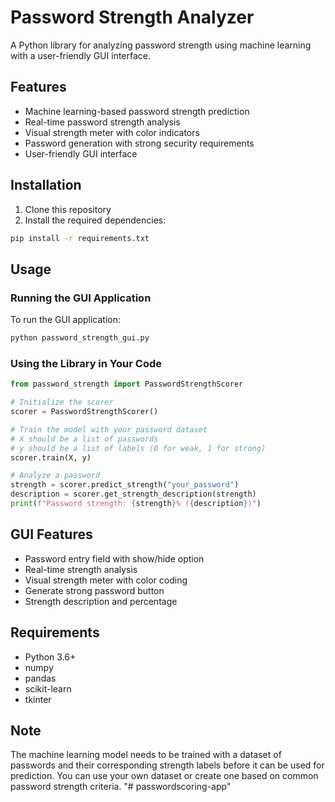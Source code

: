 # Password Strength Analyzer

A Python library for analyzing password strength using machine learning with a user-friendly GUI interface.

## Features

- Machine learning-based password strength prediction
- Real-time password strength analysis
- Visual strength meter with color indicators
- Password generation with strong security requirements
- User-friendly GUI interface

## Installation

1. Clone this repository
2. Install the required dependencies:
```bash
pip install -r requirements.txt
```

## Usage

### Running the GUI Application

To run the GUI application:
```bash
python password_strength_gui.py
```

### Using the Library in Your Code

```python
from password_strength import PasswordStrengthScorer

# Initialize the scorer
scorer = PasswordStrengthScorer()

# Train the model with your password dataset
# X should be a list of passwords
# y should be a list of labels (0 for weak, 1 for strong)
scorer.train(X, y)

# Analyze a password
strength = scorer.predict_strength("your_password")
description = scorer.get_strength_description(strength)
print(f"Password strength: {strength}% ({description})")
```

## GUI Features

- Password entry field with show/hide option
- Real-time strength analysis
- Visual strength meter with color coding
- Generate strong password button
- Strength description and percentage

## Requirements

- Python 3.6+
- numpy
- pandas
- scikit-learn
- tkinter

## Note

The machine learning model needs to be trained with a dataset of passwords and their corresponding strength labels before it can be used for prediction. You can use your own dataset or create one based on common password strength criteria. "# passwordscoring-app" 
